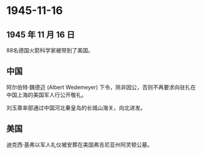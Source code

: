 # 1945-11-16

## 1945 年 11 月 16 日

88名德国火箭科学家被带到了美国。

## 中国

阿尔伯特·魏德迈 (Albert Wedemeyer)
下令，除非因公，否则不再要求向驻扎在中国上海的美国军人行公开敬礼。

刘玉章率部通过中国河北秦皇岛的长城山海关，向北进发。

## 美国

迪克西·基弗以军人礼仪被安葬在美国弗吉尼亚州阿灵顿公墓。

